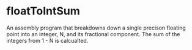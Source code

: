 # floatToIntSum

An assembly program that breakdowns down a single precison floating point into an integer, N, and its fractional component. The sum of the integers from 1 - N is calcualted.
